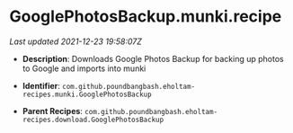 # GooglePhotosBackup.munki.recipe

_Last updated 2021-12-23 19:58:07Z_

- **Description**: Downloads Google Photos Backup for backing up photos to Google and imports into munki

- **Identifier**: `com.github.poundbangbash.eholtam-recipes.munki.GooglePhotosBackup`

- **Parent Recipes**: `com.github.poundbangbash.eholtam-recipes.download.GooglePhotosBackup`